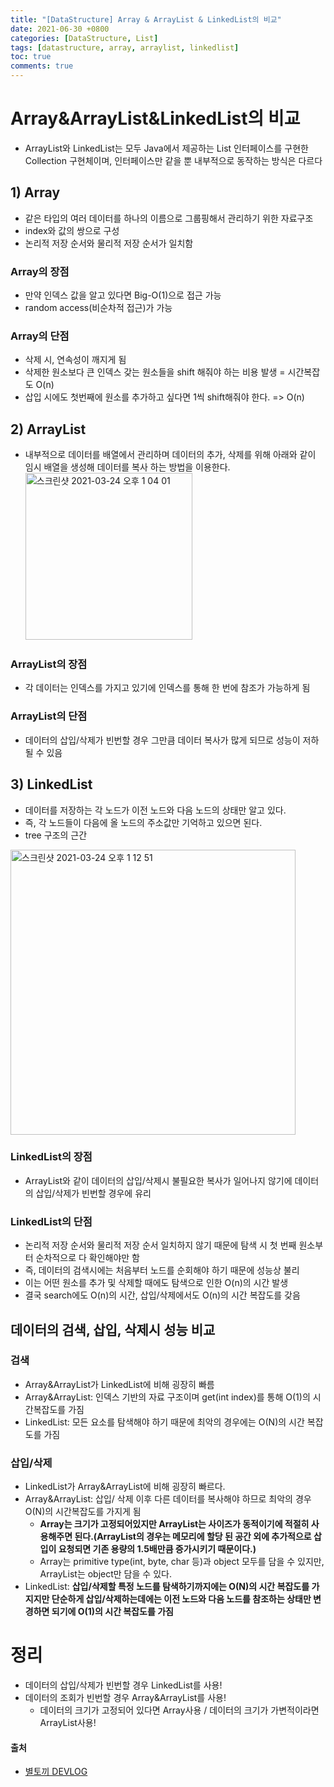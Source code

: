 ```yaml
---
title: "[DataStructure] Array & ArrayList & LinkedList의 비교"
date: 2021-06-30 +0800
categories: [DataStructure, List]
tags: [datastructure, array, arraylist, linkedlist]
toc: true
comments: true
---
```


# Array&ArrayList&LinkedList의 비교
- ArrayList와 LinkedList는 모두 Java에서 제공하는 List 인터페이스를 구현한 Collection 구현체이며, 인터페이스만 같을 뿐 내부적으로 동작하는 방식은 다르다

## 1) Array
- 같은 타입의 여러 데이터를 하나의 이름으로 그룹핑해서 관리하기 위한 자료구조
- index와 값의 쌍으로 구성
- 논리적 저장 순서와 물리적 저장 순서가 일치함

### Array의 장점
- 만약 인덱스 값을 알고 있다면 Big-O(1)으로 접근 가능
- random access(비순차적 접근)가 가능

### Array의 단점
- 삭제 시, 연속성이 깨지게 됨
- 삭제한 원소보다 큰 인덱스 갖는 원소들을 shift 해줘야 하는 비용 발생 = 시간복잡도 O(n)
- 삽입 시에도 첫번째에 원소를 추가하고 싶다면 1씩 shift해줘야 한다. => O(n)

## 2) ArrayList
- 내부적으로 데이터를 배열에서 관리하며 데이터의 추가, 삭제를 위해 아래와 같이 임시 배열을 생성해 데이터를 복사 하는 방법을 이용한다.
<img width="267" alt="스크린샷 2021-03-24 오후 1 04 01" src="https://user-images.githubusercontent.com/44339530/112253020-6827e380-8ca1-11eb-926c-26e0801951a2.png"><br>

### ArrayList의 장점
- 각 데이터는 인덱스를 가지고 있기에 인덱스를 통해 한 번에 참조가 가능하게 됨

### ArrayList의 단점
- 데이터의 삽입/삭제가 빈번할 경우 그만큼 데이터 복사가 많게 되므로 성능이 저하 될 수 있음

## 3) LinkedList
- 데이터를 저장하는 각 노드가 이전 노드와 다음 노드의 상태만 알고 있다.
- 즉, 각 노드들이 다음에 올 노드의 주소값만 기억하고 있으면 된다.
- tree 구조의 근간
<img width="456" alt="스크린샷 2021-03-24 오후 1 12 51" src="https://user-images.githubusercontent.com/44339530/112253752-a40f7880-8ca2-11eb-81ce-495a562d717a.png">

### LinkedList의 장점
- ArrayList와 같이 데이터의 삽입/삭제시 불필요한 복사가 일어나지 않기에 데이터의 삽입/삭제가 빈번할 경우에 유리

### LinkedList의 단점
- 논리적 저장 순서와 물리적 저장 순서 일치하지 않기 때문에 탐색 시 첫 번째 원소부터 순차적으로 다 확인해야만 함
- 즉, 데이터의 검색시에는 처음부터 노드를 순회해야 하기 때문에 성능상 불리
- 이는 어떤 원소를 추가 및 삭제할 때에도 탐색으로 인한 O(n)의 시간 발생
- 결국 search에도 O(n)의 시간, 삽입/삭제에서도 O(n)의 시간 복잡도를 갖음

## 데이터의 검색, 삽입, 삭제시 성능 비교

### 검색
- Array&ArrayList가 LinkedList에 비해 굉장히 빠름
- Array&ArrayList: 인덱스 기반의 자료 구조이며 get(int index)를 통해 O(1)의 시간복잡도를 가짐
- LinkedList: 모든 요소를 탐색해야 하기 때문에 최악의 경우에는 O(N)의 시간 복잡도를 가짐

### 삽입/삭제
- LinkedList가 Array&ArrayList에 비해 굉장히 빠르다.
- Array&ArrayList: 삽입/ 삭제 이후 다른 데이터를 복사해야 하므로 최악의 경우 O(N)의 시간복잡도를 가지게 됨
    - <b>Array는 크기가 고정되어있지만 ArrayList는 사이즈가 동적이기에 적절히 사용해주면 된다.(ArrayList의 경우는 메모리에 할당 된 공간 외에 추가적으로 삽입이 요청되면 기존 용량의 1.5배만큼 증가시키기 때문이다.)</b>
    - Array는 primitive type(int, byte, char 등)과 object 모두를 담을 수 있지만, ArrayList는 object만 담을 수 있다.
- LinkedList: <b>삽입/삭제할 특정 노드를 탐색하기까지에는 O(N)의 시간 복잡도를 가지지만 단순하게 삽입/삭제하는데에는 이전 노드와 다음 노드를 참조하는 상태만 변경하면 되기에 O(1)의 시간 복잡도를 가짐</b>

# 정리
- 데이터의 삽입/삭제가 빈번할 경우 LinkedList를 사용!
- 데이터의 조회가 빈번할 경우 Array&ArrayList를 사용!
    - 데이터의 크기가 고정되어 있다면 Array사용 / 데이터의 크기가 가변적이라면 ArrayList사용!

#### 출처
- [별토끼 DEVLOG](https://heekim0719.tistory.com/274)
